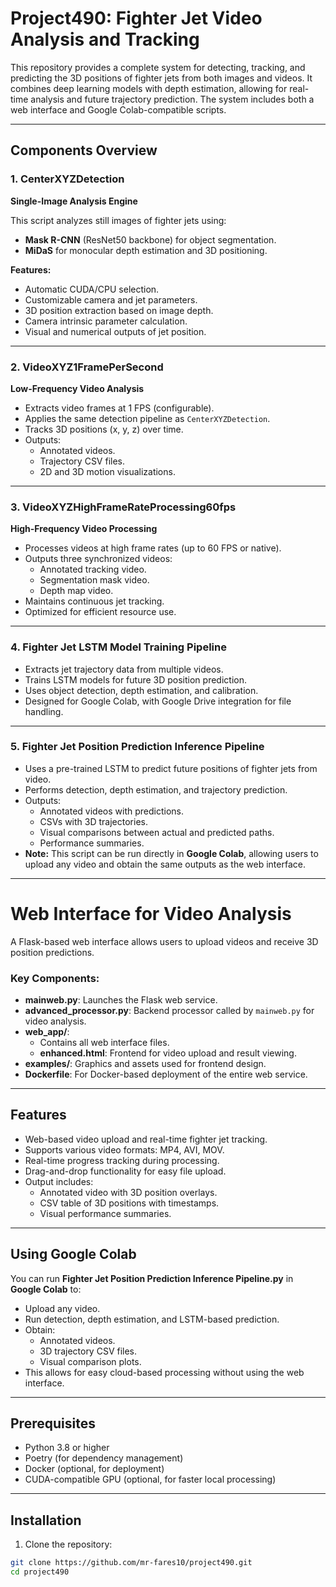 # Project490: Fighter Jet Video Analysis and Tracking

This repository provides a complete system for detecting, tracking, and predicting the 3D positions of fighter jets from both images and videos. It combines deep learning models with depth estimation, allowing for real-time analysis and future trajectory prediction. The system includes both a web interface and Google Colab-compatible scripts.

---

## Components Overview

### 1. CenterXYZDetection
**Single-Image Analysis Engine**

This script analyzes still images of fighter jets using:
- **Mask R-CNN** (ResNet50 backbone) for object segmentation.
- **MiDaS** for monocular depth estimation and 3D positioning.

**Features:**
- Automatic CUDA/CPU selection.
- Customizable camera and jet parameters.
- 3D position extraction based on image depth.
- Camera intrinsic parameter calculation.
- Visual and numerical outputs of jet position.

---

### 2. VideoXYZ1FramePerSecond
**Low-Frequency Video Analysis**

- Extracts video frames at 1 FPS (configurable).
- Applies the same detection pipeline as `CenterXYZDetection`.
- Tracks 3D positions (x, y, z) over time.
- Outputs:
  - Annotated videos.
  - Trajectory CSV files.
  - 2D and 3D motion visualizations.

---

### 3. VideoXYZHighFrameRateProcessing60fps
**High-Frequency Video Processing**

- Processes videos at high frame rates (up to 60 FPS or native).
- Outputs three synchronized videos:
  - Annotated tracking video.
  - Segmentation mask video.
  - Depth map video.
- Maintains continuous jet tracking.
- Optimized for efficient resource use.

---

### 4. Fighter Jet LSTM Model Training Pipeline
- Extracts jet trajectory data from multiple videos.
- Trains LSTM models for future 3D position prediction.
- Uses object detection, depth estimation, and calibration.
- Designed for Google Colab, with Google Drive integration for file handling.

---

### 5. Fighter Jet Position Prediction Inference Pipeline
- Uses a pre-trained LSTM to predict future positions of fighter jets from video.
- Performs detection, depth estimation, and trajectory prediction.
- Outputs:
  - Annotated videos with predictions.
  - CSVs with 3D trajectories.
  - Visual comparisons between actual and predicted paths.
  - Performance summaries.
- **Note:** This script can be run directly in **Google Colab**, allowing users to upload any video and obtain the same outputs as the web interface.

---

# Web Interface for Video Analysis

A Flask-based web interface allows users to upload videos and receive 3D position predictions.

### Key Components:
- **mainweb.py**: Launches the Flask web service.
- **advanced_processor.py**: Backend processor called by `mainweb.py` for video analysis.
- **web_app/**:
  - Contains all web interface files.
  - **enhanced.html**: Frontend for video upload and result viewing.
- **examples/**: Graphics and assets used for frontend design.
- **Dockerfile**: For Docker-based deployment of the entire web service.

---

## Features

- Web-based video upload and real-time fighter jet tracking.
- Supports various video formats: MP4, AVI, MOV.
- Real-time progress tracking during processing.
- Drag-and-drop functionality for easy file upload.
- Output includes:
  - Annotated video with 3D position overlays.
  - CSV table of 3D positions with timestamps.
  - Visual performance summaries.

---

## Using Google Colab

You can run **Fighter Jet Position Prediction Inference Pipeline.py** in **Google Colab** to:
- Upload any video.
- Run detection, depth estimation, and LSTM-based prediction.
- Obtain:
  - Annotated videos.
  - 3D trajectory CSV files.
  - Visual comparison plots.
- This allows for easy cloud-based processing without using the web interface.

---

## Prerequisites

- Python 3.8 or higher
- Poetry (for dependency management)
- Docker (optional, for deployment)
- CUDA-compatible GPU (optional, for faster local processing)

---

## Installation

1. Clone the repository:
```bash
git clone https://github.com/mr-fares10/project490.git
cd project490
